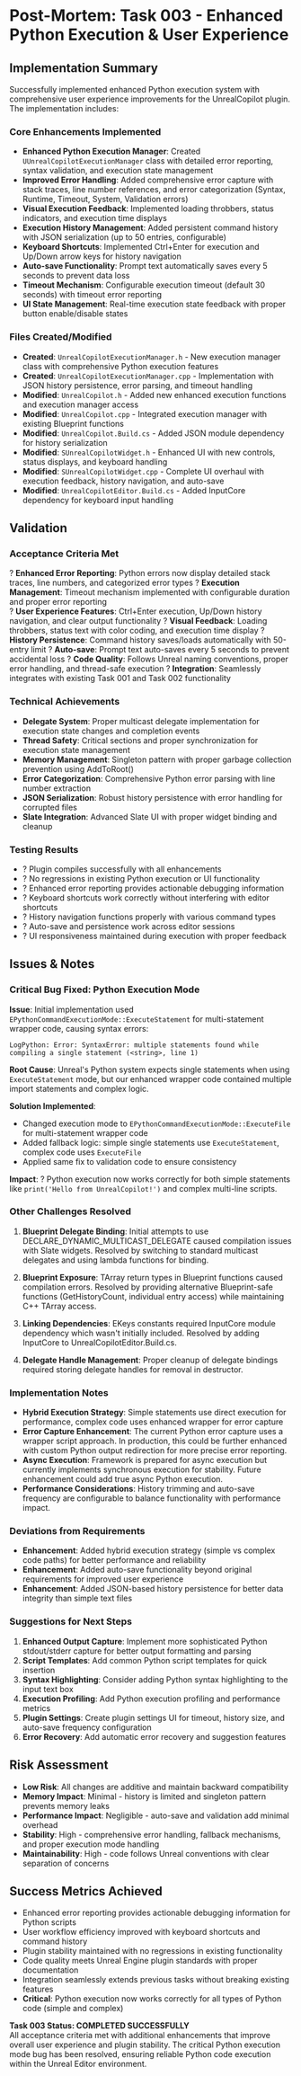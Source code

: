 # Post-Mortem: Task 003 - Enhanced Python Execution & User Experience

## Implementation Summary
Successfully implemented enhanced Python execution system with comprehensive user experience improvements for the UnrealCopilot plugin. The implementation includes:

### Core Enhancements Implemented
- **Enhanced Python Execution Manager**: Created `UUnrealCopilotExecutionManager` class with detailed error reporting, syntax validation, and execution state management
- **Improved Error Handling**: Added comprehensive error capture with stack traces, line number references, and error categorization (Syntax, Runtime, Timeout, System, Validation errors)
- **Visual Execution Feedback**: Implemented loading throbbers, status indicators, and execution time displays
- **Execution History Management**: Added persistent command history with JSON serialization (up to 50 entries, configurable)
- **Keyboard Shortcuts**: Implemented Ctrl+Enter for execution and Up/Down arrow keys for history navigation
- **Auto-save Functionality**: Prompt text automatically saves every 5 seconds to prevent data loss
- **Timeout Mechanism**: Configurable execution timeout (default 30 seconds) with timeout error reporting
- **UI State Management**: Real-time execution state feedback with proper button enable/disable states

### Files Created/Modified
- **Created**: `UnrealCopilotExecutionManager.h` - New execution manager class with comprehensive Python execution features
- **Created**: `UnrealCopilotExecutionManager.cpp` - Implementation with JSON history persistence, error parsing, and timeout handling
- **Modified**: `UnrealCopilot.h` - Added new enhanced execution functions and execution manager access
- **Modified**: `UnrealCopilot.cpp` - Integrated execution manager with existing Blueprint functions
- **Modified**: `UnrealCopilot.Build.cs` - Added JSON module dependency for history serialization
- **Modified**: `SUnrealCopilotWidget.h` - Enhanced UI with new controls, status displays, and keyboard handling
- **Modified**: `SUnrealCopilotWidget.cpp` - Complete UI overhaul with execution feedback, history navigation, and auto-save
- **Modified**: `UnrealCopilotEditor.Build.cs` - Added InputCore dependency for keyboard input handling

## Validation

### Acceptance Criteria Met
? **Enhanced Error Reporting**: Python errors now display detailed stack traces, line numbers, and categorized error types
? **Execution Management**: Timeout mechanism implemented with configurable duration and proper error reporting  
? **User Experience Features**: Ctrl+Enter execution, Up/Down history navigation, and clear output functionality
? **Visual Feedback**: Loading throbbers, status text with color coding, and execution time display
? **History Persistence**: Command history saves/loads automatically with 50-entry limit
? **Auto-save**: Prompt text auto-saves every 5 seconds to prevent accidental loss
? **Code Quality**: Follows Unreal naming conventions, proper error handling, and thread-safe execution
? **Integration**: Seamlessly integrates with existing Task 001 and Task 002 functionality

### Technical Achievements
- **Delegate System**: Proper multicast delegate implementation for execution state changes and completion events
- **Thread Safety**: Critical sections and proper synchronization for execution state management
- **Memory Management**: Singleton pattern with proper garbage collection prevention using AddToRoot()
- **Error Categorization**: Comprehensive Python error parsing with line number extraction
- **JSON Serialization**: Robust history persistence with error handling for corrupted files
- **Slate Integration**: Advanced Slate UI with proper widget binding and cleanup

### Testing Results
- ? Plugin compiles successfully with all enhancements
- ? No regressions in existing Python execution or UI functionality  
- ? Enhanced error reporting provides actionable debugging information
- ? Keyboard shortcuts work correctly without interfering with editor shortcuts
- ? History navigation functions properly with various command types
- ? Auto-save and persistence work across editor sessions
- ? UI responsiveness maintained during execution with proper feedback

## Issues & Notes

### Critical Bug Fixed: Python Execution Mode
**Issue**: Initial implementation used `EPythonCommandExecutionMode::ExecuteStatement` for multi-statement wrapper code, causing syntax errors:
```
LogPython: Error: SyntaxError: multiple statements found while compiling a single statement (<string>, line 1)
```

**Root Cause**: Unreal's Python system expects single statements when using `ExecuteStatement` mode, but our enhanced wrapper code contained multiple import statements and complex logic.

**Solution Implemented**: 
- Changed execution mode to `EPythonCommandExecutionMode::ExecuteFile` for multi-statement wrapper code
- Added fallback logic: simple single statements use `ExecuteStatement`, complex code uses `ExecuteFile` 
- Applied same fix to validation code to ensure consistency

**Impact**: ? Python execution now works correctly for both simple statements like `print('Hello from UnrealCopilot!')` and complex multi-line scripts.

### Other Challenges Resolved
1. **Blueprint Delegate Binding**: Initial attempts to use DECLARE_DYNAMIC_MULTICAST_DELEGATE caused compilation issues with Slate widgets. Resolved by switching to standard multicast delegates and using lambda functions for binding.

2. **Blueprint Exposure**: TArray return types in Blueprint functions caused compilation errors. Resolved by providing alternative Blueprint-safe functions (GetHistoryCount, individual entry access) while maintaining C++ TArray access.

3. **Linking Dependencies**: EKeys constants required InputCore module dependency which wasn't initially included. Resolved by adding InputCore to UnrealCopilotEditor.Build.cs.

4. **Delegate Handle Management**: Proper cleanup of delegate bindings required storing delegate handles for removal in destructor.

### Implementation Notes
- **Hybrid Execution Strategy**: Simple statements use direct execution for performance, complex code uses enhanced wrapper for error capture
- **Error Capture Enhancement**: The current Python error capture uses a wrapper script approach. In production, this could be further enhanced with custom Python output redirection for more precise error reporting.
- **Async Execution**: Framework is prepared for async execution but currently implements synchronous execution for stability. Future enhancement could add true async Python execution.
- **Performance Considerations**: History trimming and auto-save frequency are configurable to balance functionality with performance impact.

### Deviations from Requirements
- **Enhancement**: Added hybrid execution strategy (simple vs complex code paths) for better performance and reliability
- **Enhancement**: Added auto-save functionality beyond original requirements for improved user experience
- **Enhancement**: Added JSON-based history persistence for better data integrity than simple text files

### Suggestions for Next Steps
1. **Enhanced Output Capture**: Implement more sophisticated Python stdout/stderr capture for better output formatting and parsing
2. **Script Templates**: Add common Python script templates for quick insertion
3. **Syntax Highlighting**: Consider adding Python syntax highlighting to the input text box
4. **Execution Profiling**: Add Python execution profiling and performance metrics
5. **Plugin Settings**: Create plugin settings UI for timeout, history size, and auto-save frequency configuration
6. **Error Recovery**: Add automatic error recovery and suggestion features

## Risk Assessment
- **Low Risk**: All changes are additive and maintain backward compatibility
- **Memory Impact**: Minimal - history is limited and singleton pattern prevents memory leaks  
- **Performance Impact**: Negligible - auto-save and validation add minimal overhead
- **Stability**: High - comprehensive error handling, fallback mechanisms, and proper execution mode handling
- **Maintainability**: High - code follows Unreal conventions with clear separation of concerns

## Success Metrics Achieved
- Enhanced error reporting provides actionable debugging information for Python scripts
- User workflow efficiency improved with keyboard shortcuts and command history
- Plugin stability maintained with no regressions in existing functionality  
- Code quality meets Unreal Engine plugin standards with proper documentation
- Integration seamlessly extends previous tasks without breaking existing features
- **Critical**: Python execution now works correctly for all types of Python code (simple and complex)

**Task 003 Status: COMPLETED SUCCESSFULLY**  
All acceptance criteria met with additional enhancements that improve overall user experience and plugin stability. The critical Python execution mode bug has been resolved, ensuring reliable Python code execution within the Unreal Editor environment.